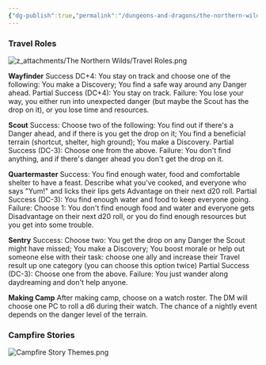 ```yaml
---
{"dg-publish":true,"permalink":"/dungeons-and-dragons/the-northern-wilds/players/reference-material/travelling-options/","tags":["TTRPG/Campaigns/Northern-Wilds","SRD"]}
---
```


### Travel Roles
![z_attachments/The Northern Wilds/Travel Roles.png](/img/user/z_attachments/The%20Northern%20Wilds/Travel%20Roles.png)

**Wayfinder**
Success DC+4: You stay on track and choose one of the following: You make a Discovery; You find a safe way around any Danger ahead.
Partial Success (DC+4): You stay on track.
Failure: You lose your way, you either run into unexpected danger (but maybe the Scout has the drop on it), or you lose time and resources.

**Scout**
Success: Choose two of the following: You find out if there's a Danger ahead, and if there is you get the drop on it; You find a beneficial terrain (shortcut, shelter, high ground); You make a Discovery.
Partial Success (DC-3): Choose one from the above.
Failure: You don't find anything, and if there's danger ahead you don't get the drop on it.

**Quartermaster**
Success: You find enough water, food and comfortable shelter to have a feast. Describe what you've cooked, and everyone who says "Yum!" and licks their lips gets Advantage on their next d20 roll.
Partial Success (DC-3): You find enough water and food to keep everyone going.
Failure: Choose 1: You don't find enough food and water and everyone gets Disadvantage on their next d20 roll, or you do find enough resources but you get into some trouble.

**Sentry**
Success: Choose two: You get the drop on any Danger the Scout might have missed; You make a Discovery; You boost morale or help out someone else with their task: choose one ally and increase their Travel result up one category (you can choose this option twice)
Partial Success (DC-3): Choose one from the above.
Failure: You just wander along daydreaming and don't help anyone.

**Making Camp**
After making camp, choose on a watch roster. The DM will choose one PC to roll a d6 during their watch. The chance of a nightly event depends on the danger level of the terrain.


### Campfire Stories
![Campfire Story Themes.png](/img/user/z_attachments/The%20Northern%20Wilds/Campfire%20Story%20Themes.png)